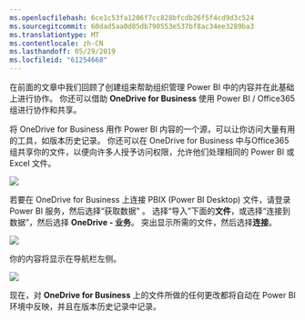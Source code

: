 ```yaml
---
ms.openlocfilehash: 6ce1c53fa1206f7cc828bfcdb26f5f4cd9d3c524
ms.sourcegitcommit: 60dad5aa0d85db790553e537bf8ac34ee3289ba3
ms.translationtype: MT
ms.contentlocale: zh-CN
ms.lasthandoff: 05/29/2019
ms.locfileid: "61254668"
---
```

在前面的文章中我们回顾了创建组来帮助组织管理 Power BI 中的内容并在此基础上进行协作。 你还可以借助 **OneDrive for Business** 使用 Power BI / Office365 组进行协作和共享。

将 OneDrive for Business 用作 Power BI 内容的一个源，可以让你访问大量有用的工具，如版本历史记录。 你还可以在 OneDrive for Business 中与Office365 组共享你的文件，以便向许多人授予访问权限，允许他们处理相同的 Power BI 或 Excel 文件。

![](media/6-4a-integrate-onedrive-for-business/6-4a_1.png)

若要在 OneDrive for Business 上连接 PBIX (Power BI Desktop) 文件，请登录 Power BI 服务，然后选择“获取数据”  。 选择“导入”下面的**文件**，或选择“连接到数据”，然后选择 **OneDrive - 业务**。 突出显示所需的文件，然后选择**连接**。

![](media/6-4a-integrate-onedrive-for-business/6-4a_2.png)

你的内容将显示在导航栏左侧。

![](media/6-4a-integrate-onedrive-for-business/6-4a_3.png)

现在，对 **OneDrive for Business** 上的文件所做的任何更改都将自动在 Power BI 环境中反映，并且在版本历史记录中记录。


